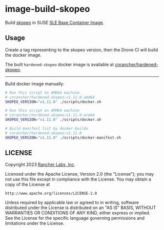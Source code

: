 # image-build-skopeo

Build [skopeo](https://github.com/containers/skopeo) in SUSE [SLE Base Container Image](https://www.suse.com/products/base-container-images/).

## Usage

Create a tag representing to the skopeo version, then the Drone CI will build the docker image.

The built `hardened-skopeo` docker image is available at [cnrancher/hardened-skopeo](https://hub.docker.com/r/cnrancher/hardened-skopeo).

---

Build docker image manually:

```sh
# Run this script on AMD64 machine
# cnrancher/hardened-skopeo:v1.11.0-amd64
SKOPEO_VERSION="v1.11.0" ./scripts/docker.sh

# Run this script on ARM64 machine
# cnrancher/hardened-skopeo:v1.11.0-arm64
SKOPEO_VERSION="v1.11.0" ./scripts/docker.sh

# Build manifest list by docker-buildx
# cnrancher/hardened-skopeo:v1.11.0
SKOPEO_VERSION="v1.11.0" ./scripts/docker-manifest.sh
```

## LICENSE

Copyright 2023 [Rancher Labs, Inc](https://rancher.com).

Licensed under the Apache License, Version 2.0 (the "License");
you may not use this file except in compliance with the License.
You may obtain a copy of the License at

    http://www.apache.org/licenses/LICENSE-2.0

Unless required by applicable law or agreed to in writing, software
distributed under the License is distributed on an "AS IS" BASIS,
WITHOUT WARRANTIES OR CONDITIONS OF ANY KIND, either express or implied.
See the License for the specific language governing permissions and
limitations under the License.
